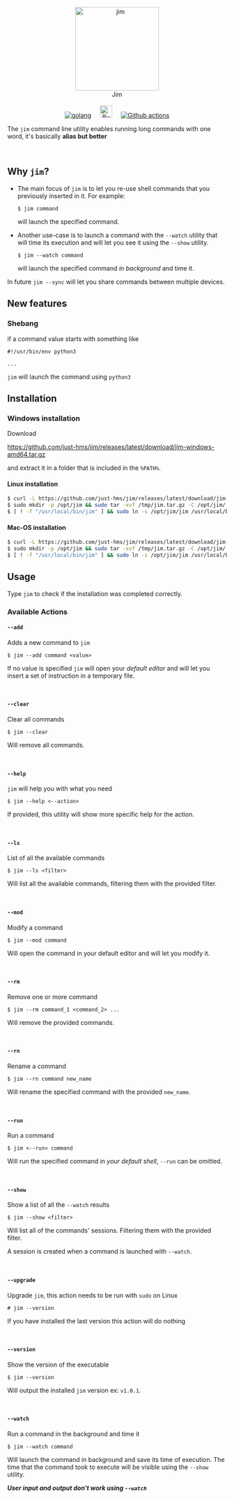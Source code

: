 <p align="center">
<img style="width:12rem;" src="./assets/jim.png" alt="jim">
<br>
Jim
<br>
<br>
<a href="https://go.dev"><img src="https://img.shields.io/badge/Go-00ADD8?style=for-the-badge&logo=go&logoColor=white" alt="golang"></a>
<a style="margin:0px 1rem;"href="https://github.com/tidwall/buntdb"><img style="height:28px;" src="https://github.com/tidwall/buntdb/raw/master/logo.png" alt="Bunt DB"></a>
<a href="https://github.com/features/actions"><img src="https://img.shields.io/badge/GitHub_Actions-2088FF?style=for-the-badge&logo=github-actions&logoColor=white" alt="Github actions"></a>
</p>
	
The `jim` command line utility enables running long commands with one word, it's basically __alias but better__

<br>

## Why `jim`? 

- The main focus of `jim` is to let you re-use shell commands that you previously inserted in it. For example:

	```
	$ jim command
	```

	will launch the specified command.

- Another use-case is to launch a command with the `--watch` utility that will time its execution and will let you see it using the `--show` utility. 

	```
	$ jim --watch command
	```

	will launch the specified command *in background* and time it.

In future `jim --sync` will let you share commands between multiple devices.

## New features 

### Shebang 

if a command value starts with something like

```
#!/usr/bin/env python3

...
```

`jim` will launch the command using `python3`

## Installation 

### Windows installation

Download

https://github.com/just-hms/jim/releases/latest/download/jim-windows-amd64.tar.gz 

and extract it in a folder that is included in the `%PATH%`.

#### Linux installation

```sh
$ curl -L https://github.com/just-hms/jim/releases/latest/download/jim-linux-amd64.tar.gz > /tmp/jim.tar.gz
$ sudo mkdir -p /opt/jim && sudo tar -xvf /tmp/jim.tar.gz -C /opt/jim/
$ [ ! -f "/usr/local/bin/jim" ] && sudo ln -s /opt/jim/jim /usr/local/bin/jim
```

#### Mac-OS installation

```sh
$ curl -L https://github.com/just-hms/jim/releases/latest/download/jim-darwin-amd64.tar.gz > /tmp/jim.tar.gz
$ sudo mkdir -p /opt/jim && sudo tar -xvf /tmp/jim.tar.gz -C /opt/jim/
$ [ ! -f "/usr/local/bin/jim" ] && sudo ln -s /opt/jim/jim /usr/local/bin/jim
```

## Usage

Type `jim` to check if the installation was completed correctly.

### Available Actions

#### `--add`

Adds a new command to `jim`

```
$ jim --add command <value>
```

If no value is specified `jim` will open your *default editor* and will let you insert a set of instruction in a temporary file.

<br>

#### `--clear`

Clear all commands

```
$ jim --clear
```

Will remove all commands.

<br>

#### `--help`

`jim` will help you with what you need

```
$ jim --help <--action>
```

If provided, this utility will show more specific help for the action.

<br>

#### `--ls`

List of all the available commands

```
$ jim --ls <filter>
```

Will list all the available commands, filtering them with the provided filter.

<br>

#### `--mod`

Modify a command 

```
$ jim --mod command
```

Will open the command in your default editor and will let you modify it.

<br>

#### `--rm`

Remove one or more command 

```
$ jim --rm command_1 <command_2> ...
```

Will remove the provided commands.

<br>

#### `--rn`

Rename a command

```
$ jim --rn command new_name
```

Will rename the specified command with the provided `new_name`.

<br>

#### `--run`

Run a command

```
$ jim <--run> command
```

Will run the specified command in *your default shell*, `--run` can be omitted.

<br>

#### `--show`

Show a list of all the `--watch` results

```
$ jim --show <filter>
```

Will list all of the commands' sessions. Filtering them with the provided filter.

A session is created when a command is launched with `--watch`.

<br>

#### `--upgrade`

Upgrade `jim`, this action needs to be run with `sudo` on Linux

```
# jim --version
```

If you have installed the last version this action will do nothing

<br>

#### `--version`

Show the version of the executable

```
$ jim --version
```

Will output the installed `jim` version ex: `v1.0.1`.

<br>

#### `--watch`

Run a command in the background and time it

```
$ jim --watch command
```

Will launch the command in background and save its time of execution. The time that the command took to execute will be visible using the `--show` utility.

__*User input and output don't work using `--watch`*__
